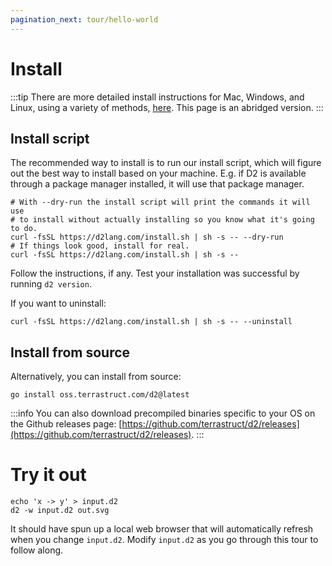 ```yaml
---
pagination_next: tour/hello-world
---
```

# Install

:::tip
There are more detailed install instructions for Mac, Windows, and Linux, using a variety of
methods, [here](https://github.com/terrastruct/d2/blob/master/docs/INSTALL.md). This page
is an abridged version.
:::

## Install script

The recommended way to install is to run our install script, which will figure out the
best way to install based on your machine. E.g. if D2 is available through a package
manager installed, it will use that package manager.

```shell
# With --dry-run the install script will print the commands it will use
# to install without actually installing so you know what it's going to do.
curl -fsSL https://d2lang.com/install.sh | sh -s -- --dry-run
# If things look good, install for real.
curl -fsSL https://d2lang.com/install.sh | sh -s --
```

Follow the instructions, if any. Test your installation was successful by running `d2
version`.

If you want to uninstall:

```shell
curl -fsSL https://d2lang.com/install.sh | sh -s -- --uninstall
```

## Install from source

Alternatively, you can install from source:

```shell
go install oss.terrastruct.com/d2@latest
```


:::info
You can also download precompiled binaries specific to your OS on the Github releases
page:
[https://github.com/terrastruct/d2/releases](https://github.com/terrastruct/d2/releases).
:::

# Try it out

```shell
echo 'x -> y' > input.d2
d2 -w input.d2 out.svg
```

It should have spun up a local web browser that will automatically refresh when you change
`input.d2`. Modify `input.d2` as you go through this tour to follow along.
